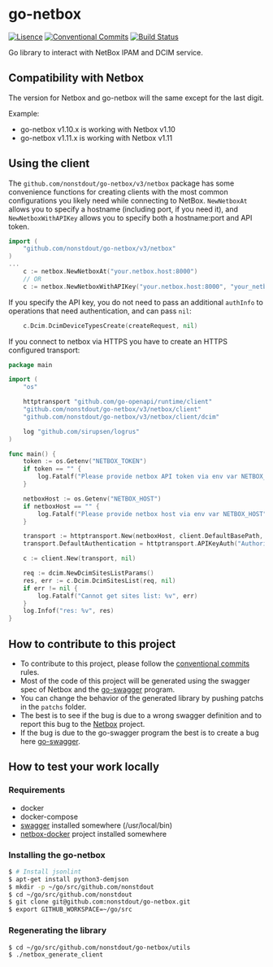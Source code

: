 # go-netbox

[![Lisence](https://img.shields.io/badge/license-ISC-informational?style=flat-square)](https://github.com/nonstdout/go-netbox/blob/main/LICENSE)
[![Conventional Commits](https://img.shields.io/badge/Conventional%20Commits-1.0.0-informational.svg?style=flat-square&logo=git)](https://conventionalcommits.org)
[![Build Status](https://img.shields.io/github/actions/workflow/status/nonstdout/go-netbox/main.yml?branch=main&style=flat-square)](https://github.com/nonstdout/go-netbox/actions)

Go library to interact with NetBox IPAM and DCIM service. 

## Compatibility with Netbox

The version for Netbox and go-netbox will the same except for the last digit.

Example:
* go-netbox v1.10.x is working with Netbox v1.10
* go-netbox v1.11.x is working with Netbox v1.11

## Using the client

The `github.com/nonstdout/go-netbox/v3/netbox` package has some convenience functions for creating clients with the most common
configurations you likely need while connecting to NetBox. `NewNetboxAt` allows you to specify a hostname
(including port, if you need it), and `NewNetboxWithAPIKey` allows you to specify both a hostname:port and API token.

```go
import (
    "github.com/nonstdout/go-netbox/v3/netbox"
)
...
    c := netbox.NewNetboxAt("your.netbox.host:8000")
    // OR
    c := netbox.NewNetboxWithAPIKey("your.netbox.host:8000", "your_netbox_token")
```

If you specify the API key, you do not need to pass an additional `authInfo` to operations that need authentication, and
can pass `nil`:
```go
    c.Dcim.DcimDeviceTypesCreate(createRequest, nil)
```

If you connect to netbox via HTTPS you have to create an HTTPS configured transport:
```go
package main

import (
	"os"

	httptransport "github.com/go-openapi/runtime/client"
	"github.com/nonstdout/go-netbox/v3/netbox/client"
	"github.com/nonstdout/go-netbox/v3/netbox/client/dcim"

	log "github.com/sirupsen/logrus"
)

func main() {
	token := os.Getenv("NETBOX_TOKEN")
	if token == "" {
		log.Fatalf("Please provide netbox API token via env var NETBOX_TOKEN")
	}

	netboxHost := os.Getenv("NETBOX_HOST")
	if netboxHost == "" {
		log.Fatalf("Please provide netbox host via env var NETBOX_HOST")
	}

	transport := httptransport.New(netboxHost, client.DefaultBasePath, []string{"https"})
	transport.DefaultAuthentication = httptransport.APIKeyAuth("Authorization", "header", "Token "+token)

	c := client.New(transport, nil)

	req := dcim.NewDcimSitesListParams()
	res, err := c.Dcim.DcimSitesList(req, nil)
	if err != nil {
		log.Fatalf("Cannot get sites list: %v", err)
	}
	log.Infof("res: %v", res)
}
```

## How to contribute to this project

* To contribute to this project, please follow the [conventional commits](https://www.conventionalcommits.org/en/v1.0.0-beta.2/) rules.
* Most of the code of this project will be generated using the swagger spec of Netbox and the [go-swagger](https://github.com/go-swagger/go-swagger) program.
* You can change the behavior of the generated library by pushing patchs in the `patchs` folder.
* The best is to see if the bug is due to a wrong swagger definition and to report this bug to the [Netbox](https://github.com/netbox-community/netbox) project.
* If the bug is due to the go-swagger program the best is to create a bug here [go-swagger](https://github.com/go-swagger/go-swagger).

## How to test your work locally

### Requirements

* docker
* docker-compose
* [swagger](https://github.com/go-swagger/go-swagger) installed somewhere (/usr/local/bin)
* [netbox-docker](https://github.com/netbox-community/netbox-docker.git) project installed somewhere

### Installing the go-netbox

```sh
$ # Install jsonlint
$ apt-get install python3-demjson
$ mkdir -p ~/go/src/github.com/nonstdout
$ cd ~/go/src/github.com/nonstdout
$ git clone git@github.com:nonstdout/go-netbox.git
$ export GITHUB_WORKSPACE=~/go/src
```

### Regenerating the library

```sh
$ cd ~/go/src/github.com/nonstdout/go-netbox/utils
$ ./netbox_generate_client
```
